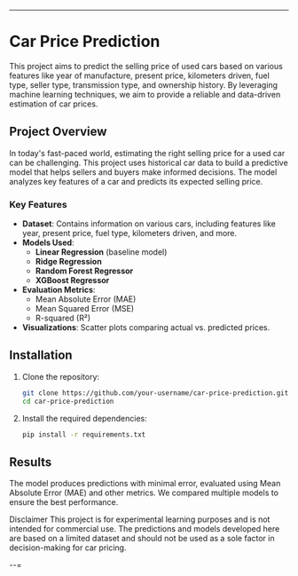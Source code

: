 
---

# Car Price Prediction

This project aims to predict the selling price of used cars based on various features like year of manufacture, present price, kilometers driven, fuel type, seller type, transmission type, and ownership history. By leveraging machine learning techniques, we aim to provide a reliable and data-driven estimation of car prices.

## Project Overview

In today's fast-paced world, estimating the right selling price for a used car can be challenging. This project uses historical car data to build a predictive model that helps sellers and buyers make informed decisions. The model analyzes key features of a car and predicts its expected selling price.

### Key Features
- **Dataset**: Contains information on various cars, including features like year, present price, fuel type, kilometers driven, and more.
- **Models Used**:
  - **Linear Regression** (baseline model)
  - **Ridge Regression**
  - **Random Forest Regressor**
  - **XGBoost Regressor**
- **Evaluation Metrics**: 
  - Mean Absolute Error (MAE)
  - Mean Squared Error (MSE)
  - R-squared (R²)
- **Visualizations**: Scatter plots comparing actual vs. predicted prices.

## Installation

1. Clone the repository:
   ```bash
   git clone https://github.com/your-username/car-price-prediction.git
   cd car-price-prediction
   ```

2. Install the required dependencies:
   ```bash
   pip install -r requirements.txt
   ```


## Results

The model produces predictions with minimal error, evaluated using Mean Absolute Error (MAE) and other metrics. We compared multiple models to ensure the best performance.

Disclaimer
This project is for experimental learning purposes and is not intended for commercial use. The predictions and models developed here are based on a limited dataset and should not be used as a sole factor in decision-making for car pricing.

--=
